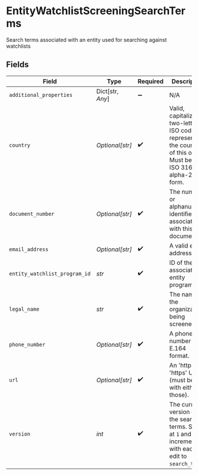 # EntityWatchlistScreeningSearchTerms

Search terms associated with an entity used for searching against watchlists


## Fields

| Field                                                                                                                | Type                                                                                                                 | Required                                                                                                             | Description                                                                                                          | Example                                                                                                              |
| -------------------------------------------------------------------------------------------------------------------- | -------------------------------------------------------------------------------------------------------------------- | -------------------------------------------------------------------------------------------------------------------- | -------------------------------------------------------------------------------------------------------------------- | -------------------------------------------------------------------------------------------------------------------- |
| `additional_properties`                                                                                              | Dict[str, *Any*]                                                                                                     | :heavy_minus_sign:                                                                                                   | N/A                                                                                                                  |                                                                                                                      |
| `country`                                                                                                            | *Optional[str]*                                                                                                      | :heavy_check_mark:                                                                                                   | Valid, capitalized, two-letter ISO code representing the country of this object. Must be in ISO 3166-1 alpha-2 form. | US                                                                                                                   |
| `document_number`                                                                                                    | *Optional[str]*                                                                                                      | :heavy_check_mark:                                                                                                   | The numeric or alphanumeric identifier associated with this document.                                                | C31195855                                                                                                            |
| `email_address`                                                                                                      | *Optional[str]*                                                                                                      | :heavy_check_mark:                                                                                                   | A valid email address.                                                                                               | user@example.com                                                                                                     |
| `entity_watchlist_program_id`                                                                                        | *str*                                                                                                                | :heavy_check_mark:                                                                                                   | ID of the associated entity program.                                                                                 | entprg_2eRPsDnL66rZ7H                                                                                                |
| `legal_name`                                                                                                         | *str*                                                                                                                | :heavy_check_mark:                                                                                                   | The name of the organization being screened.                                                                         | Al-Qaida                                                                                                             |
| `phone_number`                                                                                                       | *Optional[str]*                                                                                                      | :heavy_check_mark:                                                                                                   | A phone number in E.164 format.                                                                                      | +14025671234                                                                                                         |
| `url`                                                                                                                | *Optional[str]*                                                                                                      | :heavy_check_mark:                                                                                                   | An 'http' or 'https' URL (must begin with either of those).                                                          | https://example.com                                                                                                  |
| `version`                                                                                                            | *int*                                                                                                                | :heavy_check_mark:                                                                                                   | The current version of the search terms. Starts at `1` and increments with each edit to `search_terms`.              | 1                                                                                                                    |